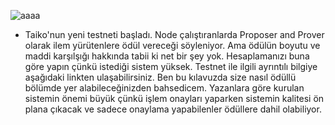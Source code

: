 ![aaaa](https://github.com/okannako/taikoalpha3.md/assets/73176377/415280cb-8380-4463-b43e-251163cf849a)

- Taiko'nun yeni testneti başladı. Node çalıştıranlarda Proposer and Prover olarak ilem yürütenlere ödül vereceği söyleniyor. Ama ödülün boyutu ve maddi karşılşığı hakkında tabii ki net bir şey yok. Hesaplamanızı buna göre yapın çünkü istediği sistem yüksek. Testnet ile ilgili ayrıntılı bilgiye aşağıdaki linkten ulaşabilirsiniz. Ben bu kılavuzda size nasıl ödüllü bölümde yer alabileceğinizden bahsedicem. Yazanlara göre kurulan sistemin önemi büyük çünkü işlem onayları yaparken sistemin kalitesi ön plana çıkacak ve sadece onaylama yapabilenler ödüllere dahil olabiliyor. 
